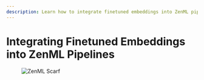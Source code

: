 ```yaml
---
description: Learn how to integrate finetuned embeddings into ZenML pipelines.
---
```


# Integrating Finetuned Embeddings into ZenML Pipelines

<!-- For scarf -->
<figure><img alt="ZenML Scarf" referrerpolicy="no-referrer-when-downgrade" src="https://static.scarf.sh/a.png?x-pxid=f0b4f458-0a54-4fcd-aa95-d5ee424815bc" /></figure>
